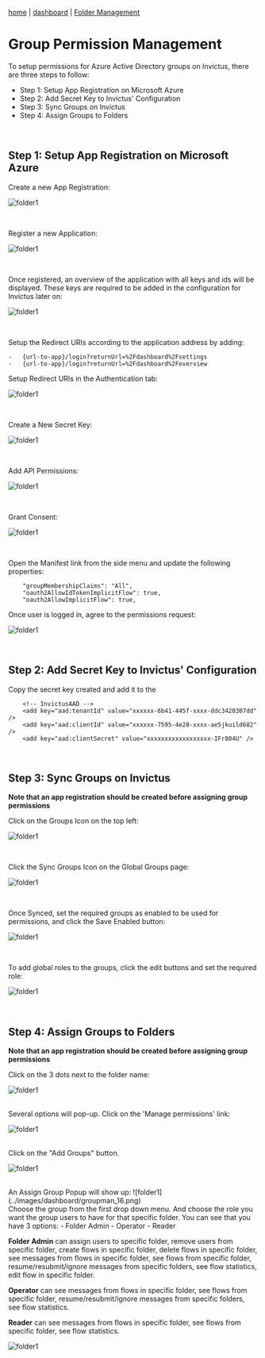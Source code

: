 [home](../README.md) | [dashboard](dashboard.md) | [Folder Management](foldermanagement.md)

# Group Permission Management

To setup permissions for Azure Active Directory groups on Invictus, there are three steps to follow:
- Step 1: Setup App Registration on Microsoft Azure
- Step 2: Add Secret Key to Invictus' Configuration
- Step 3: Sync Groups on Invictus
- Step 4: Assign Groups to Folders

<br>

## Step 1: Setup App Registration on Microsoft Azure

Create a new App Registration:

![folder1](../images/dashboard/groupman_1.png)


<br>

Register a new Application:

![folder1](../images/dashboard/groupman_2.png)

<br>

Once registered, an overview of the application with all keys and ids will be displayed.
These keys are required to be added in the configuration for Invictus later on:

![folder1](../images/dashboard/groupman_3.png)

<br>

Setup the Redirect URIs according to the application address by adding:
```
-	{url-to-app}/login?returnUrl=%2Fdashboard%2Fsettings
-	{url-to-app}/login?returnUrl=%2Fdashboard%2Foverview
```

Setup Redirect URIs in the Authentication tab:

![folder1](../images/dashboard/groupman_4.png)

<br>

Create a New Secret Key:

![folder1](../images/dashboard/groupman_5.png)


<br>

Add API Permissions:

![folder1](../images/dashboard/groupman_6.png)


<br>

Grant Consent:

![folder1](../images/dashboard/groupman_7.png)

<br>

Open the Manifest link from the side menu and update the following properties:

```
    "groupMembershipClaims": "All",
    "oauth2AllowIdTokenImplicitFlow": true,
    "oauth2AllowImplicitFlow": true,
```

Once user is logged in, agree to the permissions request:

![folder1](../images/dashboard/groupman_8.png)



<br>


## Step 2: Add Secret Key to Invictus' Configuration

Copy the secret key created and add it to the 

```
    <!-- InvictusAAD -->
    <add key="aad:tenantId" value="xxxxxx-6b41-445f-xxxx-ddc3420307dd" />
    <add key="aad:clientId" value="xxxxxx-7595-4e28-xxxx-ae5jkuild682" />
    <add key="aad:clientSecret" value="xxxxxxxxxxxxxxxxxx-IFr804U" />
```


<br>

## Step 3: Sync Groups on Invictus

**Note that an app registration should be created before assigning group permissions**

Click on the Groups Icon on the top left:

![folder1](../images/dashboard/groupman_9.png)
 
<br>

Click the Sync Groups Icon on the Global Groups page:

![folder1](../images/dashboard/groupman_10.png)
 
<br>

Once Synced, set the required groups as enabled to be used for permissions, and click the Save Enabled button:

![folder1](../images/dashboard/groupman_11.png)

<br>
 
To add global roles to the groups, click the edit buttons and set the required role:

![folder1](../images/dashboard/groupman_12.png)



<br>


## Step 4: Assign Groups to Folders

**Note that an app registration should be created before assigning group permissions**


Click on the 3 dots next to the folder name:

![folder1](../images/dashboard/groupman_13.png)

<br>
Several options will pop-up. Click on the 'Manage permissions' link:

![folder1](../images/dashboard/groupman_14.png)

<br>
Click on the "Add Groups" button.

![folder1](../images/dashboard/groupman_15.png)

<br>
An Assign Group Popup will show up:
![folder1](../images/dashboard/groupman_16.png)

<br>
Choose the group from the first drop down menu. And choose the role you want the group users to have for that specific folder. You can see that you have 3 options:
- Folder Admin
- Operator
- Reader

**Folder Admin** can assign users to specific folder, remove users from specific folder, create flows in specific folder, delete flows in specific folder, see messages from flows in specific folder, see flows from specific folder, resume/resubmit/ignore messages from specific folders, see flow statistics, edit flow in specific folder.

**Operator** can see messages from flows in specific folder, see flows from specific folder, resume/resubmit/ignore messages from specific folders, see flow statistics.

**Reader** can see messages from flows in specific folder, see flows from specific folder, see flow statistics.

![folder1](../images/dashboard/groupman_17.png)
